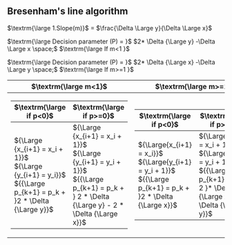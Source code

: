 ## Bresenham's line algorithm
$\textrm{\large 1.Slope(m)}$ = $\frac{\Delta \Large y}{\Delta \Large x}$

$\textrm{\large Decision parameter (P) = }$ $2* \Delta {\Large y} -\Delta \Large x \space;$ $\textrm{\large If m<1 }$

$\textrm{\large Decision parameter (P) = }$ $2* \Delta {\Large x} -\Delta \Large y \space;$ $\textrm{\large If m>=1 }$

| $\textrm{\large m<1}$  | $\textrm{\large m>=1}$ |
| -------- | ------- |
|  <table><thead><tr><th>$\textrm{\large if p<0}$ </th><th>$\textrm{\large if p>=0}$</th></tr></thead><tbody><tr><td>${\Large {x_{i+1} = x_i + 1}}$ <br>${\Large {y_{i+1} = y_i}}$<br>${{\Large p_{k+1} = p_k + }2 * \Delta {\Large y}}$</td><td>${\Large {x_{i+1} = x_i + 1}}$ <br>${\Large {y_{i+1} = y_i + 1}}$<br>${{\Large p_{k+1} = p_k + } 2 * \Delta {\Large y} - 2 * \Delta {\Large x}}$</td></tbody></table> | <table><thead><tr><th>$\textrm{\large if p<0}$</th><th>$\textrm{\large if p>=0}$</th></tr></thead><tbody><tr><td>${\Large{x_{i+1} = x_i}}$ <br>${\Large{y_{i+1} = y_i + 1}}$<br>${{\Large p_{k+1} = p_k + }2 * \Delta {\Large x}}$</td><td>${\Large{x_{i+1} = x_i + 1}}$ <br>${\Large{y_{i+1} = y_i + 1}}$<br>${{\Large p_{k+1} = p_k + 2 }* \Delta {\Large x} - \Delta {\Large y}}$</td></tbody></table>|


